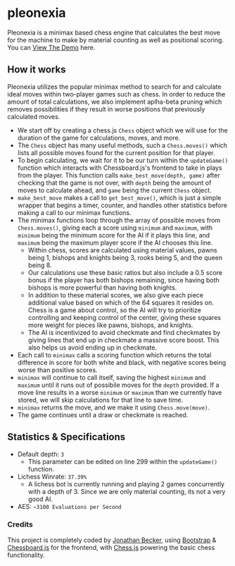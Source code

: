 
# pleonexia
Pleonexia is a minimax based chess engine that calculates the best move for the machine to make by material counting as well as positional scoring.
You can [View The Demo](https://jbecker.dev/demos/pleonexia) here.

## How it works
Pleonexia utilizes the popular minimax method to search for and calculate ideal moves within two-player games such as chess. In order to reduce the amount of total calculations, we also implement aplha-beta pruning which removes possibilities if they result in worse positions that previously calculated moves.

- We start off by creating a chess.js `Chess` object which we will use for the duration of the game for calculations, moves, and more.
- The `Chess` object has many useful methods, such a `Chess.moves()` which lists all possible moves found for the current position for that player.
- To begin calculating, we wait for it to be our turn within the `updateGame()` function which interacts with Chessboard.js's frontend to take in plays from the player. This function calls `make_best_move(depth, game)` after checking that the game is not over, with `depth` being the amount of moves to calculate ahead, and `game` being the current `Chess` object.
- `make_best_move` makes a call to `get_best_move()`, which is just a simple wrapper that begins a timer, counter, and handles other statistics before making a call to our minimax functions.
- The minimax functions loop through the array of possible moves from `Chess.moves()`, giving each a score using `minimum` and `maximum`, with `minimum` being the minimum score for the AI if it plays this line, and `maximum` being the maximum player score if the AI chooses this line. 
  - Within chess, scores are calculated using material values, pawns being 1, bishops and knights being 3, rooks being 5, and the queen being 8.
  - Our calculations use these basic ratios but also include a 0.5 score bonus if the player has both bishops remaining, since having both bishops is more powerful than having both knights.
  - In addition to these material scores, we also give each piece additional value based on which of the 64 squares it resides on. Chess is a game about control, so the AI will try to prioritize controlling and keeping control of the center, giving these squares more weight for pieces like pawns, bishops, and knights.
  - The AI is incentivized to avoid checkmate and find checkmates by giving lines that end up in checkmate a massive score boost. This also helps us avoid ending up in checkmate.
- Each call to `minimax` calls a scoring function which returns the total difference in score for both white and black, with negative scores being worse than positive scores. 
- `minimax` will continue to call itself, saving the highest `minimum` and `maximum` until it runs out of possibile moves for the `depth` provided. If a move line results in a worse `minimum` or `maximum` than we currently have stored, we will skip calculations for that line to save time.
- `minimax` returns the move, and we make it using `Chess.move(move)`.
- The game continues until a draw or checkmate is reached.

## Statistics & Specifications
- Default depth: `3`
  - This parameter can be edited on line 299 within the `updateGame()` function.
- Lichess Winrate: `37.39%`
  - A lichess bot is currently running and playing 2 games concurrently with a depth of 3. Since we are only material counting, its not a very good AI.
- AES: `~3100 Evaluations per Second`

### Credits
This project is completely coded by [Jonathan Becker](https://jbecker.dev), using [Bootstrap](https://getbootstrap.com) & [Chessboard.js](https://chessboardjs.com/) for the frontend, with [Chess.js](https://github.com/jhlywa/chess.js/blob/master/README.md) powering the basic chess functionality.